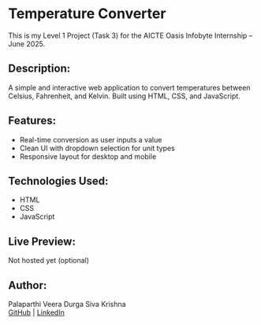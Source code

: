 # Temperature Converter

This is my Level 1 Project (Task 3) for the AICTE Oasis Infobyte Internship – June 2025.

## Description:
A simple and interactive web application to convert temperatures between Celsius, Fahrenheit, and Kelvin. Built using HTML, CSS, and JavaScript.

## Features:
- Real-time conversion as user inputs a value
- Clean UI with dropdown selection for unit types
- Responsive layout for desktop and mobile

## Technologies Used:
- HTML
- CSS
- JavaScript

## Live Preview:
Not hosted yet (optional)

## Author:
Palaparthi Veera Durga Siva Krishna  
[GitHub](https://github.com/sivakris1) | [LinkedIn](https://www.linkedin.com/in/siva-krishna-palaparthi-21415a314)
